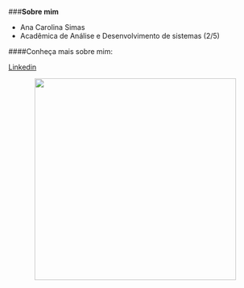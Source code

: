 ###**Sobre mim**
- Ana Carolina Simas
- Acadêmica de Análise e Desenvolvimento de sistemas (2/5)

####Conheça mais sobre mim: 

[Linkedin](https://www.linkedin.com/in/ana-carolina-lambertucci-simas/)

<p align = center>
<img src = "https://i2.wp.com/allhtaccess.info/wp-content/uploads/2018/03/programming.gif?fit=1281%2C716&ssl=1" width = 400>
</p>
